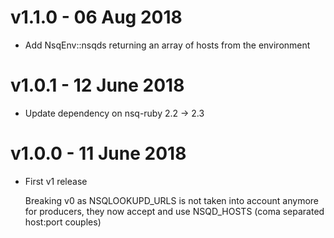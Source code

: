 # v1.1.0 - 06 Aug 2018

- Add NsqEnv::nsqds returning an array of hosts from the environment

# v1.0.1 - 12 June 2018

- Update dependency on nsq-ruby 2.2 -> 2.3

# v1.0.0 - 11 June 2018

- First v1 release

  Breaking v0 as NSQLOOKUPD_URLS is not taken into account anymore
  for producers, they now accept and use NSQD_HOSTS (coma separated
  host:port couples)
